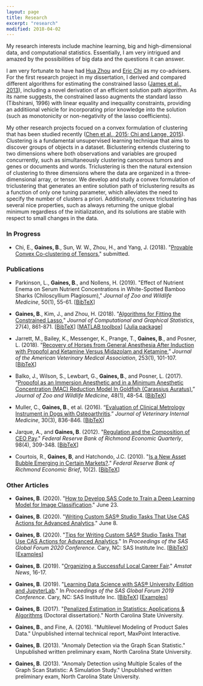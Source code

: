 ```yaml
---
layout: page
title: Research
excerpt: "research"
modified: 2018-04-02
---
```


My research interests include machine learning, big and high-dimensional data, and computational statistics. Essentially, I am very intrigued and amazed by the possibilities of big data and the questions it can answer.

I am very fortunate to have had [Hua Zhou](http://hua-zhou.github.io/) and [Eric Chi](www.ericchi.com) as my co-advisers.  For the first research project in my dissertation, I derived and compared different algorithms for estimating the constrained lasso ([James et al., 2013](http://www-bcf.usc.edu/~gareth/research/PAC.pdf)), including a novel derivation of an efficient solution path algorithm.  As its name suggests, the constrained lasso augments the standard lasso (Tibshirani, 1996) with linear equality and inequality constraints, providing an additiional vehicle for incorporating prior knowledge into the solution (such as monotonicity or non-negativity of the lasso coefficients).

My other research projects focued on a convex formulation of clustering that has been studied recently ([Chen et al., 2015](http://journals.plos.org/ploscompbiol/article?id=10.1371%2Fjournal.pcbi.1004228);[ Chi and Lange, 2015](http://www.tandfonline.com/doi/abs/10.1080/10618600.2014.948181#.VHVPyt5WVzo)).  Clustering is a fundamental unsupervised learning technique that aims to discover groups of objects in a dataset. Biclustering extends clustering to two dimensions where both observations and variables are grouped concurrently, such as simultaneously clustering cancerous tumors and genes or documents and words. Triclustering is then the natural extension of clustering to three dimensions where the data are organized in a three-dimensional array, or tensor.  We develop and study a convex formulation of triclustering that generates an entire solution path of triclustering results as a function of only one tuning parameter, which alleviates the need to specify the number of clusters a priori.  Additionally, convex triclustering has several nice properties, such as always returning the unique global minimum regardless of the initialization, and its solutions are stable with respect to small changes in the data.

### In Progress

- Chi, E., **Gaines, B**., Sun, W. W., Zhou, H., and Yang, J. (2018).  "[Provable Convex Co-clustering of Tensors](https://arxiv.org/abs/1803.06518)," submitted.

### Publications
- Parkinson, L., **Gaines, B**., and Nollens, H.  (2019). "Effect of Nutrient Enema on Serum Nutrient Concentrations in White-Spotted Bamboo Sharks (Chiloscyllium Plagiosum)," *Journal of Zoo and Wildlife Medicine*, 50(1), 55-61. [[BibTeX](http://brgaines.github.io/research/parkinsonGainesNollens19.bib)]

- **Gaines, B**., Kim, J., and Zhou, H. (2018).  "[Algorithms for Fitting the Constrained Lasso](https://www.tandfonline.com/doi/full/10.1080/10618600.2018.1473777)," *Journal of Computational and Graphical Statistics*, 27(4), 861-871. [[BibTeX](http://brgaines.github.io/research/gainesKimZhou18.bib)] [[MATLAB toolbox](http://hua-zhou.github.io/SparseReg/)] [[Julia package](https://github.com/Hua-Zhou/ConstrainedLasso.jl)]

- Jarrett, M., Bailey, K., Messenger, K., Prange, T., **Gaines, B**., and Posner, L. (2018).  “[Recovery of Horses from General Anesthesia After Induction with Propofol and Ketamine Versus Midazolam and Ketamine](https://www.ncbi.nlm.nih.gov/pubmed/29911938),”  *Journal of the American Veterinary Medical Association*, 253(1), 101-107. [[BibTeX](http://brgaines.github.io/research/jarrettEtAl18.bib)]

- Balko, J., Wilson, S., Lewbart, G., **Gaines, B**., and Posner, L. (2017).  “[Propofol as an Immersion Anesthetic and in a Minimum Anesthetic Concentration (MAC) Reduction Model In Goldfish (Carassius Auratus)](https://www.ncbi.nlm.nih.gov/pubmed/28363074),”  *Journal of Zoo and Wildlife Medicine*, 48(1), 48-54. [[BibTeX](http://brgaines.github.io/research/balkoEtAl17.bib)]

- Muller, C., **Gaines, B**., et al. (2016).  “[Evaluation of Clinical Metrology Instrument in Dogs with Osteoarthritis](https://www.ncbi.nlm.nih.gov/pubmed/26971876).”  *Journal of Veterinary Internal Medicine*, 30(3), 836-846. [[BibTeX](http://brgaines.github.io/research/mullerGaines16.bib)]

- Jarque, A., and **Gaines, B**. (2012). "[Regulation and the Composition of CEO Pay](https://www.richmondfed.org/publications/research/economic_quarterly/2012/q4/pdf/jarque.pdf)." *Federal Reserve Bank of Richmond Economic Quarterly*, 98(4), 309-348. [[BibTeX](http://brgaines.github.io/research/jarqueGaines12.bib)]

- Courtois, R., **Gaines, B**, and Hatchondo, J.C. (2010). "[Is a New Asset Bubble Emerging in Certain Markets?](https://www.richmondfed.org/-/media/richmondfedorg/publications/research/economic_brief/2010/pdf/eb_10-02.pdf)." *Federal Reserve Bank of Richmond Economic Brief*, 10(2). [[BibTeX](http://brgaines.github.io/research/courtoisGainesHatchondo2010.bib)]


### Other Articles
- **Gaines, B**. (2020).  "[How to Develop SAS Code to Train a Deep Learning Model for Image Classification](https://communities.sas.com/t5/SAS-Communities-Library/How-to-Develop-SAS-Code-to-Train-a-Deep-Learning-Model-for-Image/ta-p/663322#)."  June 23.

- **Gaines, B**. (2020).  "[Writing Custom SAS® Studio Tasks That Use CAS Actions for Advanced Analytics](https://communities.sas.com/t5/SAS-Communities-Library/Writing-Custom-SAS-Studio-Tasks-That-Use-CAS-Actions-for/tac-p/658386)." June 8.  

- **Gaines, B**. (2020).  "[Tips for Writing Custom SAS® Studio Tasks That Use CAS Actions for Advanced Analytics](https://www.sas.com/content/dam/SAS/support/en/sas-global-forum-proceedings/2020/4376-2020.pdf)."  In _Proceedings of the SAS Global Forum 2020 Conference_. Cary, NC: SAS Institute Inc. [[BibTeX](http://brgaines.github.io/research/gainesSGF20.bib)] [[Examples](https://github.com/sascommunities/sas-global-forum-2020/tree/master/papers/4376-2020-Gaines)]

- **Gaines, B**. (2019).  "[Organizing a Successful Local Career Fair](https://magazine.amstat.org/blog/2019/07/01/careerfair/)." _Amstat News_, 16-17.

* **Gaines, B**. (2019).  "[Learning Data Science with SAS® University Edition and JupyterLab](https://www.sas.com/content/dam/SAS/support/en/sas-global-forum-proceedings/2019/3133-2019.pdf)."  In _Proceedings of the SAS Global Forum 2019 Conference_. Cary, NC: SAS Institute Inc. [[BibTeX](http://brgaines.github.io/research/gainesSGF19.bib)] [[Examples](https://github.com/sascommunities/sas-global-forum-2019/tree/master/3133-2019-Gaines)]

* **Gaines, B**. (2017). "[Penalized Estimation in Statistics: Applications & Algorithms](http://www.lib.ncsu.edu/resolver/1840.20/34690) (Doctoral dissertation)." North Carolina State University.

* **Gaines, B**., and Fine, A. (2016). "Multilevel Modeling of Product Sales Data." Unpublished internal technical report, MaxPoint Interactive.

* **Gaines, B**. (2013). "Anomaly Detection via the Graph Scan Statistic." Unpublished written preliminary exam, North Carolina State University.

* **Gaines, B**. (2013). "Anomaly Detection using Multiple Scales of the Graph Scan Statistic: A Simulation Study." Unpublished written preliminary exam, North Carolina State University.